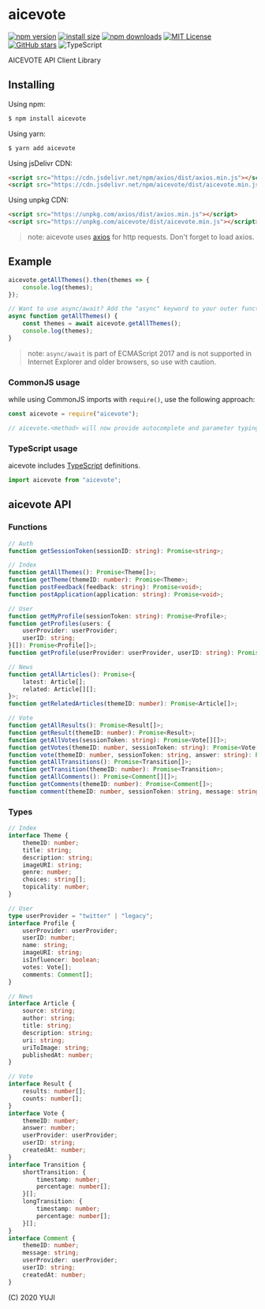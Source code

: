 # aicevote

[![npm version](https://img.shields.io/npm/v/aicevote.svg?style=flat-square)](https://www.npmjs.org/package/aicevote)
[![install size](https://badgen.net/packagephobia/install/aicevote?style=flat-square)](https://packagephobia.now.sh/result?p=aicevote)
[![npm downloads](https://img.shields.io/npm/dm/aicevote.svg?style=flat-square)](https://npm-stat.com/charts.html?package=aicevote)
[![MIT License](https://img.shields.io/github/license/aicevote/aicevote.svg?style=flat-square)](LICENSE)
[![GitHub stars](https://img.shields.io/github/stars/aicevote/aicevote.svg?style=flat-square)](https://github.com/aicevote/aicevote)
![TypeScript](https://img.shields.io/github/languages/top/aicevote/aicevote.svg?style=flat-square)

AICEVOTE API Client Library

## Installing

Using npm:

``` bash
$ npm install aicevote
```

Using yarn:

``` bash
$ yarn add aicevote
```

Using jsDelivr CDN:

``` html
<script src="https://cdn.jsdelivr.net/npm/axios/dist/axios.min.js"></script>
<script src="https://cdn.jsdelivr.net/npm/aicevote/dist/aicevote.min.js"></script>
```

Using unpkg CDN:

``` html
<script src="https://unpkg.com/axios/dist/axios.min.js"></script>
<script src="https://unpkg.com/aicevote/dist/aicevote.min.js"></script>
```

> note: aicevote uses [axios](https://github.com/axios/axios) for http requests. Don't forget to load axios.

## Example

``` javascript
aicevote.getAllThemes().then(themes => {
    console.log(themes);
});

// Want to use async/await? Add the "async" keyword to your outer function/method.
async function getAllThemes() {
    const themes = await aicevote.getAllThemes();
    console.log(themes);
}
```

> note: `async/await` is part of ECMAScript 2017 and is not supported in Internet Explorer and older browsers, so use with caution.

### CommonJS usage

while using CommonJS imports with `require()`, use the following approach:

``` javascript
const aicevote = require("aicevote");

// aicevote.<method> will now provide autocomplete and parameter typings
```

### TypeScript usage

aicevote includes [TypeScript](https://www.typescriptlang.org) definitions.

``` typescript
import aicevote from "aicevote";
```

## aicevote API

### Functions

``` typescript
// Auth
function getSessionToken(sessionID: string): Promise<string>;

// Index
function getAllThemes(): Promise<Theme[]>;
function getTheme(themeID: number): Promise<Theme>;
function postFeedback(feedback: string): Promise<void>;
function postApplication(application: string): Promise<void>;

// User
function getMyProfile(sessionToken: string): Promise<Profile>;
function getProfiles(users: {
    userProvider: userProvider;
    userID: string;
}[]): Promise<Profile[]>;
function getProfile(userProvider: userProvider, userID: string): Promise<Profile>;

// News
function getAllArticles(): Promise<{
    latest: Article[];
    related: Article[][];
}>;
function getRelatedArticles(themeID: number): Promise<Article[]>;

// Vote
function getAllResults(): Promise<Result[]>;
function getResult(themeID: number): Promise<Result>;
function getAllVotes(sessionToken: string): Promise<Vote[][]>;
function getVotes(themeID: number, sessionToken: string): Promise<Vote[]>;
function vote(themeID: number, sessionToken: string, answer: string): Promise<Vote[]>;
function getAllTransitions(): Promise<Transition[]>;
function getTransition(themeID: number): Promise<Transition>;
function getAllComments(): Promise<Comment[][]>;
function getComments(themeID: number): Promise<Comment[]>;
function comment(themeID: number, sessionToken: string, message: string): Promise<Comment[]>;
```

### Types

``` typescript
// Index
interface Theme {
    themeID: number;
    title: string;
    description: string;
    imageURI: string;
    genre: number;
    choices: string[];
    topicality: number;
}

// User
type userProvider = "twitter" | "legacy";
interface Profile {
    userProvider: userProvider;
    userID: number;
    name: string;
    imageURI: string;
    isInfluencer: boolean;
    votes: Vote[];
    comments: Comment[];
}

// News
interface Article {
    source: string;
    author: string;
    title: string;
    description: string;
    uri: string;
    uriToImage: string;
    publishedAt: number;
}

// Vote
interface Result {
    results: number[];
    counts: number[];
}
interface Vote {    
    themeID: number;
    answer: number;
    userProvider: userProvider;
    userID: string;
    createdAt: number;
}
interface Transition {
    shortTransition: {
        timestamp: number;
        percentage: number[];
    }[];
    longTransition: {
        timestamp: number;
        percentage: number[];
    }[];
}
interface Comment {
    themeID: number;
    message: string;
    userProvider: userProvider;
    userID: string;
    createdAt: number;
}
```

(C) 2020 YUJI

